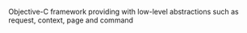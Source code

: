 Objective-C framework providing with low-level abstractions such as request, context, page and command